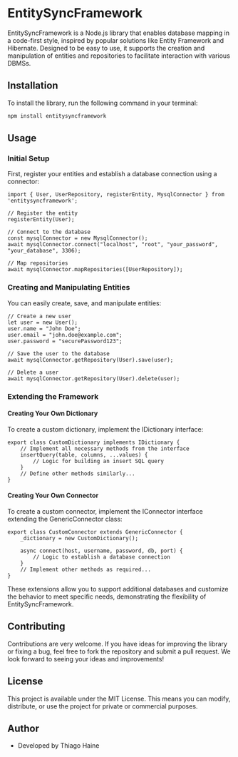 # EntitySyncFramework

EntitySyncFramework is a Node.js library that enables database mapping in a code-first style, inspired by popular solutions like Entity Framework and Hibernate. Designed to be easy to use, it supports the creation and manipulation of entities and repositories to facilitate interaction with various DBMSs.

## Installation

To install the library, run the following command in your terminal:

```bash
npm install entitysyncframework
```
## Usage
### Initial Setup

First, register your entities and establish a database connection using a connector:

```
import { User, UserRepository, registerEntity, MysqlConnector } from 'entitysyncframework';

// Register the entity
registerEntity(User);

// Connect to the database
const mysqlConnector = new MysqlConnector();
await mysqlConnector.connect("localhost", "root", "your_password", "your_database", 3306);

// Map repositories
await mysqlConnector.mapRepositories([UserRepository]);
```

### Creating and Manipulating Entities

You can easily create, save, and manipulate entities:
```
// Create a new user
let user = new User();
user.name = "John Doe";
user.email = "john.doe@example.com";
user.password = "securePassword123";

// Save the user to the database
await mysqlConnector.getRepository(User).save(user);

// Delete a user
await mysqlConnector.getRepository(User).delete(user);
```

### Extending the Framework

#### Creating Your Own Dictionary

To create a custom dictionary, implement the IDictionary interface:

```
export class CustomDictionary implements IDictionary {
    // Implement all necessary methods from the interface
    insertQuery(table, columns, ...values) {
        // Logic for building an insert SQL query
    }
    // Define other methods similarly...
}
```

#### Creating Your Own Connector

To create a custom connector, implement the IConnector interface extending the GenericConnector class:

```
export class CustomConnector extends GenericConnector {
    _dictionary = new CustomDictionary();

    async connect(host, username, password, db, port) {
        // Logic to establish a database connection
    }
    // Implement other methods as required...
}
```

These extensions allow you to support additional databases and customize the behavior to meet specific needs, demonstrating the flexibility of EntitySyncFramework.

## Contributing

Contributions are very welcome. If you have ideas for improving the library or fixing a bug, feel free to fork the repository and submit a pull request. We look forward to seeing your ideas and improvements!

## License

This project is available under the MIT License. This means you can modify, distribute, or use the project for private or commercial purposes.

## Author

- Developed by Thiago Haine
